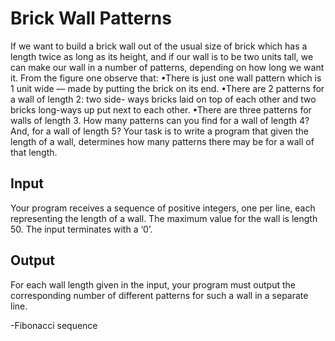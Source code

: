 # Brick Wall Patterns
If we want to build a brick wall out of the usual size of
brick which has a length twice as long as its height, and if
our wall is to be two units tall, we can make our wall in
a number of patterns, depending on how long we want it.
From the figure one observe that:
•There is just one wall pattern which is 1 unit wide —
made by putting the brick on its end.
•There are 2 patterns for a wall of length 2: two side-
ways bricks laid on top of each other and two bricks
long-ways up put next to each other.
•There are three patterns for walls of length 3.
How many patterns can you find for a wall of length 4? And, for a wall of length 5?
Your task is to write a program that given the length of a wall, determines how many patterns there
may be for a wall of that length.
## Input
Your program receives a sequence of positive integers, one per line, each representing the length of a
wall. The maximum value for the wall is length 50. The input terminates with a ‘0’.
## Output
For each wall length given in the input, your program must output the corresponding number of different
patterns for such a wall in a separate line.

-Fibonacci sequence